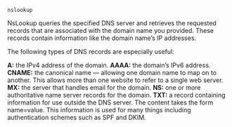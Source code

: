 
`nslookup`

NsLookup queries the specified DNS server and retrieves the requested records that are associated with the domain name you provided. These records contain information like the domain name’s IP addresses.

The following types of DNS records are especially useful:

**A:** the IPv4 address of the domain.
**AAAA:** the domain’s IPv6 address.
**CNAME:** the canonical name — allowing one domain name to map on to another. This allows more than one website to refer to a single web server.
**MX:** the server that handles email for the domain.
**NS:** one or more authoritative name server records for the domain.
**TXT:** a record containing information for use outside the DNS server. The content takes the form name=value. This information is used for many things including authentication schemes such as SPF and DKIM.
